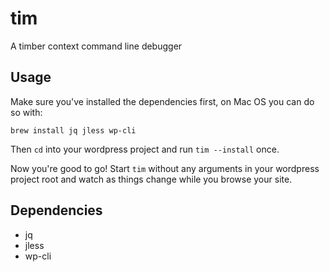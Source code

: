 # tim
A timber context command line debugger

## Usage

Make sure you've installed the dependencies first, on Mac OS you can do so with:

```
brew install jq jless wp-cli
```

Then `cd` into your wordpress project and run `tim --install` once.

Now you're good to go! Start `tim` without any arguments in your wordpress project root
and watch as things change while you browse your site.

## Dependencies

- jq 
- jless
- wp-cli 
